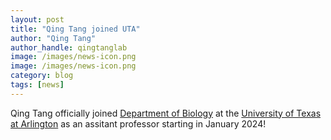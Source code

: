 ```yaml
---
layout: post
title: "Qing Tang joined UTA"
author: "Qing Tang"
author_handle: qingtanglab
image: /images/news-icon.png
image: /images/news-icon.png
category: blog
tags: [news]
---
```

Qing Tang officially joined [Department of Biology] at the [University of Texas at Arlington] as an assitant professor starting in January 2024! 


[Department of Biology]: https://www.uta.edu/academics/schools-colleges/science/departments/biology
[University of Texas at Arlington]: https://www.uta.edu/
